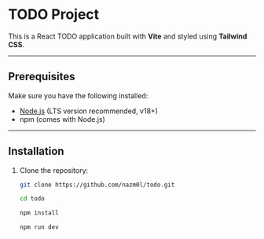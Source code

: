 # TODO Project

This is a React TODO application built with **Vite** and styled using **Tailwind CSS**.

---

## Prerequisites

Make sure you have the following installed:

- [Node.js](https://nodejs.org/) (LTS version recommended, v18+)
- npm (comes with Node.js)

---

## Installation

1. Clone the repository:
   ```bash
   git clone https://github.com/nazm0l/todo.git
   ```
   ```bash
   cd todo
   ```
   ```bash
   npm install
   ```
   ```bash
   npm run dev
   ```
